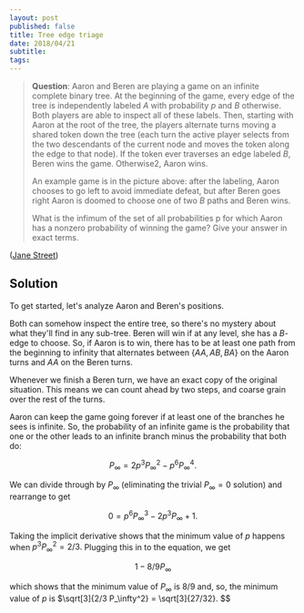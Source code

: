 ```yaml
---
layout: post
published: false
title: Tree edge triage
date: 2018/04/21
subtitle:
tags:
---
```


>**Question**: Aaron and Beren are playing a game on an infinite complete binary tree. At the beginning of the game, every edge of the tree is independently labeled $A$ with probability $p$ and $B$ otherwise. Both players are able to inspect all of these labels. Then, starting with Aaron at the root of the tree, the players alternate turns moving a shared token down the tree (each turn the active player selects from the two descendants of the current node and moves the token along the edge to that node). If the token ever traverses an edge labeled $B,$ Beren wins the game. Otherwise2, Aaron wins.
>
>An example game is in the picture above: after the labeling, Aaron chooses to go left to avoid immediate defeat, but after Beren goes right Aaron is doomed to choose one of two $B$ paths and Beren wins.
>
>What is the infimum of the set of all probabilities p for which Aaron has a nonzero probability of winning the game? Give your answer in exact terms.

<!--more-->

([Jane Street](https://www.janestreet.com/puzzles/current-puzzle/))

## Solution

To get started, let's analyze Aaron and Beren's positions. 

Both can somehow inspect the entire tree, so there's no mystery about what they'll find in any sub-tree. Beren will win if at any level, she has a $B$-edge to choose. So, if Aaron is to win, there has to be at least one path from the beginning to infinity that alternates between $\{AA, AB, BA\}$ on the Aaron turns and $AA$ on the Beren turns.

Whenever we finish a Beren turn, we have an exact copy of the original situation. This means we can count ahead by two steps, and coarse grain over the rest of the turns.

Aaron can keep the game going forever if at least one of the branches he sees is infinite. So, the probability of an infinite game is the probability that one or the other leads to an infinite branch minus the probability that both do:

$$ P_\infty = 2p^3 P_\infty^2 - p^6 P_\infty^4. $$

We can divide through by $P_\infty$ (eliminating the trivial $P_\infty = 0$ solution) and rearrange to get

$$ 0 = p^6 P_\infty^3 - 2p^3 P_\infty + 1. $$

Taking the implicit derivative shows that the minimum value of $p$ happens when $p^3 P_\infty^2 = 2/3.$ Plugging this in to the equation, we get 

$$ 1 - 8/9P_\infty $$

which shows that the minimum value of $P_\infty$ is $8/9$ and, so, the minimum value of $p$ is $\sqrt[3]{2/3 P_\infty^2} = \sqrt[3]{27/32}. $$ 



<!-- $$ dp (6p^5 P_\infty^3 - 6p^2 P_\infty) + dP (3p^6 P_\infty^2 - 2p^3) = 0 $$ -->



<!-- This is a quadratic equation in $p^3$ so it will have real roots when $4P_\infty^2 -  4P_\infty^3 \geq 0$ -->

<!-- So, the chance Aaron can keep the game going forever is the sum of the probabilities that

- Aaron sees $AA$, and at least one of them has two $A$ children with infinite branches,
- Aaron sees $AB$ or $BA$, and both of $A$'s children are $A$ with infinite branches.

The probability of the first case is $(2p^4 P_\infty2 - p^6 P_\infty^4)$ and the second is $2p^3(1-p)P_\infty^2.÷$ -->



<br>
